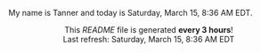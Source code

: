 My name is Tanner and today is Saturday, March 15, 8:36 AM EDT.

<p align="center">This <i>README</i> file is generated <b>every 3 hours</b>!</br>Last refresh: Saturday, March 15, 8:36 AM EDT<br /></p>
